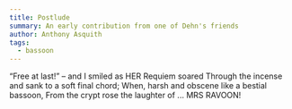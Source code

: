 ```yaml
---
title: Postlude
summary: An early contribution from one of Dehn's friends
author: Anthony Asquith
tags:
  - bassoon
---
```

“Free at last!” – and I smiled as HER Requiem soared 
Through the incense and sank to a soft final chord; 
When, harsh and obscene like a bestial bassoon,
From the crypt rose the laughter of ... MRS RAVOON!
